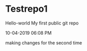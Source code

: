 # Testrepo1
Hello-world
My first public git repo

10-04-2019 06:08 PM

making changes for the second time
